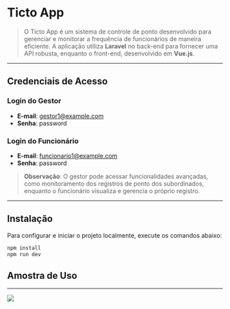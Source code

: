 # Ticto App

> O Ticto App é um sistema de controle de ponto desenvolvido para gerenciar e monitorar a frequência de funcionários de maneira eficiente. A aplicação utiliza **Laravel** no back-end para fornecer uma API robusta, enquanto o front-end, desenvolvido em **Vue.js**.

---

## Credenciais de Acesso

### Login do Gestor
- **E-mail**: gestor1@example.com
- **Senha**: password

### Login do Funcionário
- **E-mail**: funcionario1@example.com
- **Senha**: password

> **Observação**: O gestor pode acessar funcionalidades avançadas, como monitoramento dos registros de ponto dos subordinados, enquanto o funcionário visualiza e gerencia o próprio registro.

---

## Instalação

Para configurar e iniciar o projeto localmente, execute os comandos abaixo:

```sh
npm install
npm run dev
```

## Amostra de Uso
<hr>
<img src="amostragem.gif" />

